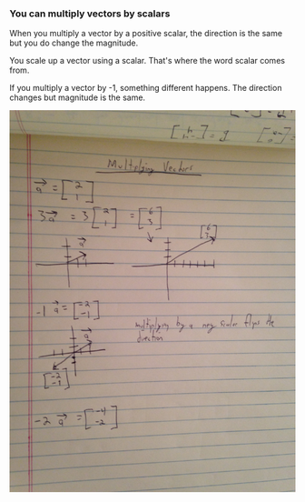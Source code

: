 ### You can multiply vectors by scalars

When you multiply a vector by a positive scalar, the direction is the same but you do change the magnitude.

You scale up a vector using a scalar. That's where the word scalar comes from.

If you multiply a vector by -1, something different happens.  The direction changes but magnitude is the same.

![multiplying_by_scalars](lesson_4.jpeg)
